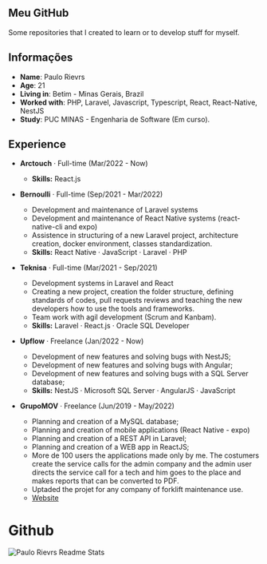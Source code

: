 ## Meu GitHub

Some repositories that I created to learn or to develop stuff for myself.

## Informações

* **Name**: Paulo Rievrs
* **Age**: 21
* **Living in**: Betim - Minas Gerais, Brazil
* **Worked with**: PHP, Laravel, Javascript, Typescript, React, React-Native, NestJS
* **Study**: PUC MINAS - Engenharia de Software (Em curso).

 ## Experience
 
* **Arctouch** · Full-time (Mar/2022 - Now)
  + **Skills:** React.js
 
* **Bernoulli** · Full-time (Sep/2021 - Mar/2022)
  + Development and maintenance of Laravel systems
  + Development and maintenance of React Native systems (react-native-cli and expo)
  + Assistence in structuring of a new Laravel project, architecture creation, docker environment, classes standardization.
  + **Skills:** React Native · JavaScript · Laravel · PHP
 
* **Teknisa** · Full-time (Mar/2021 - Sep/2021)
  + Development systems in Laravel and React
  + Creating a new project, creation the folder structure, defining standards of codes, pull requests reviews and teaching the new developers how to use the tools and frameworks.
  + Team work with agil development (Scrum and Kanbam).
  + **Skills:** Laravel · React.js · Oracle SQL Developer
  
* **Upflow** · Freelance (Jan/2022 - Now)
  + Development of new features and solving bugs with NestJS;
  + Development of new features and solving bugs with Angular;
  + Development of new features and solving bugs with a SQL Server database;
  + **Skills:** NestJS · Microsoft SQL Server · AngularJS · JavaScript

 
* **GrupoMOV** · Freelance (Jun/2019 - May/2022)
  + Planning and creation of a MySQL database;
  + Planning and creation of mobile applications (React Native - expo)
  + Planning and creation of a REST API in Laravel;
  + Planning and creation of a WEB app in ReactJS;
  + More de 100 users the applications made only by me. The costumers create the service calls for the admin company and the admin user directs the service call for a tech and him goes to the place and makes reports that can be converted to PDF.
  + Uptaded the projet for any company of forklift maintenance use.
  + [Website](https://chamados.grupomov.com.br)
  

# Github
<div style="display: flex; justify-content: space-between; align-items center;">
    <img align= "center" src="https://github-readme-stats.vercel.app/api?username=paulorievrs&show_icons=true&theme=radical" alt="Paulo Rievrs Readme Stats" />
</div>

